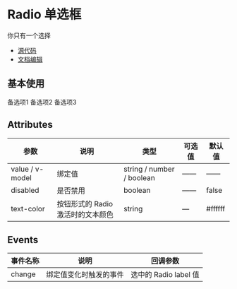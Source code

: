 # Radio 单选框

你只有一个选择

- [源代码](https://github.com/FightingDesign/fighting-design/tree/master/packages/fighting-design/radio)
- [文档编辑](https://github.com/FightingDesign/fighting-design/blob/master/docs/docs/components/radio.md)

## 基本使用

<f-radio-group v-model="radio1">
  <f-radio label="1">备选项1</f-radio>
  <f-radio label="2">备选项2</f-radio>
  <f-radio label="3">备选项3</f-radio>
</f-radio-group>

## Attributes

| 参数            | 说明                              | 类型                      | 可选值 | 默认值  |
| --------------- | --------------------------------- | ------------------------- | ------ | ------- |
| value / v-model | 绑定值                            | string / number / boolean | ——     | ——      |
| disabled        | 是否禁用                          | boolean                   | ——     | false   |
| text-color      | 按钮形式的 Radio 激活时的文本颜色 | string                    | —      | #ffffff |

## Events

| 事件名称 | 说明                   | 回调参数              |
| -------- | ---------------------- | --------------------- |
| change   | 绑定值变化时触发的事件 | 选中的 Radio label 值 |

<script setup>
  import { ref } from 'vue'

  const radio1 = ref('1')
</script>
